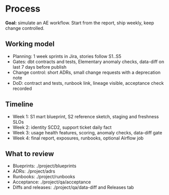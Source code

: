 ﻿# Process

**Goal:** simulate an AE workflow. Start from the report, ship weekly, keep change controlled.

## Working model
- Planning: 1 week sprints in Jira, stories follow S1..S5
- Gates: dbt contracts and tests, Elementary anomaly checks, data-diff on last 7 days before publish
- Change control: short ADRs, small change requests with a deprecation note
- DoD: contract and tests, runbook link, lineage visible, acceptance check recorded

## Timeline
- Week 1: S1 mart blueprint, S2 reference sketch, staging and freshness SLOs
- Week 2: identity SCD2, support ticket daily fact
- Week 3: usage health features, scoring, anomaly checks, data-diff gate
- Week 4: final report, exposures, runbooks, optional Airflow job

## What to review
- Blueprints: ./project/blueprints
- ADRs: ./project/adrs
- Runbooks: ./project/runbooks
- Acceptance: ./project/qa/acceptance
- Diffs and releases: ./project/qa/data-diff and Releases tab
